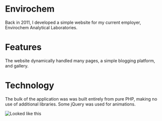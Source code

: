 # Envirochem
Back in 2011, I developed a simple website for my current employer, Envirochem Analytical Laboratories.

# Features
The website dynamically handled many pages, a simple blogging platform, and gallery.

# Technology
The bulk of the application was was built entirely from pure PHP, making no use of additional libraries. Some jQuery was used for animations.

![Looked like this](https://i.imgur.com/fmZ6q.png)
